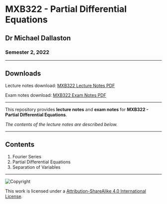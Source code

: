 # MXB322 - Partial Differential Equations

## Dr Michael Dallaston

### Semester 2, 2022

---

## Downloads

Lecture notes download: [MXB322 Lecture Notes PDF](https://www.github.com/MathMaestros/MXB322/raw/main/MXB322%20Lecture%20Notes.pdf)

Exam notes download: [MXB322 Exam Notes PDF](https://www.github.com/MathMaestros/MXB322/raw/main/MXB322%20Exam%20Notes.pdf)

---

This repository provides **lecture notes** and **exam notes** for **MXB322 - Partial Differential Equations**.

*The contents of the lecture notes are described below.*

---

## Contents

1. Fourier Series
2. Partial Differential Equations
3. Separation of Variables

---

![Copyright](https://licensebuttons.net/l/by-nc-sa/4.0/88x31.png)

This work is licensed under a [Attribution-ShareAlike 4.0 International License](http://creativecommons.org/licenses/by-nc-sa/4.0/).
